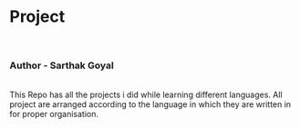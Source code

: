 # Project 
<br>
<h3>Author - Sarthak Goyal</h3>
<br>
This Repo has all the projects i did while learning different languages.
All project are arranged according to the language in which they are written in for proper organisation.
